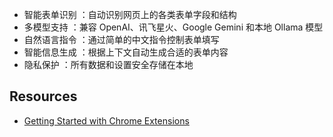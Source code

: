 - 智能表单识别 ：自动识别网页上的各类表单字段和结构
- 多模型支持 ：兼容 OpenAI、讯飞星火、Google Gemini 和本地 Ollama 模型
- 自然语言指令 ：通过简单的中文指令控制表单填写
- 智能信息生成 ：根据上下文自动生成合适的表单内容
- 隐私保护 ：所有数据和设置安全存储在本地

## Resources

- [Getting Started with Chrome Extensions](https://developer.chrome.com/extensions/getstarted)
